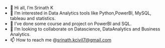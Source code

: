 - 👋 Hi all, I’m Srinath K
- 👀 I’m interested in Data Analytics tools like Python,PowerBI, MySQL, tableau and statistics.
- 🌱 I’ve done some course and project on PowerBI and SQL.
- 💞️ I’m looking to collaborate on Datascience, DataAnalytics and Business Analytics.
- 📫 How to reach me @srinath.kcivil7@gmail.com

<!---
srinathkumar7/srinathkumar7 is a ✨ special ✨ repository because its `README.md` (this file) appears on your GitHub profile.
You can click the Preview link to take a look at your changes.
--->
